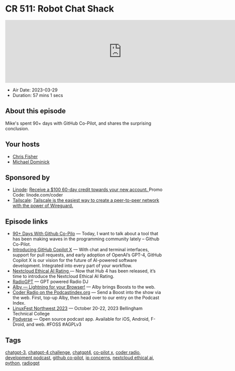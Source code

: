# CR 511: Robot Chat Shack

<iframe src="https://player.fireside.fm/v2/MLf2ZzhC+URyhBYz1?theme=dark" width="740" height="200" frameborder="0" scrolling="no"></iframe>

* Air Date: 2023-03-29
* Duration: 57 mins 1 secs

## About this episode

Mike's spent 90+ days with GitHub Co-Pilot, and shares the surprising conclusion.

## Your hosts
* [Chris Fisher](https://coder.show/hosts/chrislas)
* [Michael Dominick](https://coder.show/hosts/michael)

## Sponsored by

  * [Linode](https://linode.com/coder): [Receive a $100 60-day credit towards your new account. ](https://linode.com/coder) Promo Code: linode.com/coder
  * [Tailscale](https://tailscale.com/coder): [Tailscale is the easiest way to create a peer-to-peer network with the power of Wireguard. ](https://tailscale.com/coder)



## Episode links

  * [90+ Days With Github Co-Pilo](https://dominickm.com/90-days-with-github-co-pilot/ "90+ Days With Github Co-Pilo") — Today, I want to talk about a tool that has been making waves in the programming community lately – Github Co-Pilot.
  * [Introducing GitHub Copilot X](https://github.com/features/preview/copilot-x "Introducing GitHub Copilot X") — With chat and terminal interfaces, support for pull requests, and early adoption of OpenAI’s GPT-4, GitHub Copilot X is our vision for the future of AI-powered software development. Integrated into every part of your workflow.
  * [Nextcloud Ethical AI Rating ](https://nextcloud.com/blog/nextcloud-ethical-ai-rating/ "Nextcloud Ethical AI Rating ") — Now that Hub 4 has been released, it’s time to introduce the Nextcloud Ethical AI Rating. 
  * [RadioGPT](https://listen.streamon.fm/radiogpt "RadioGPT") — GPT powered Radio DJ
  * [Alby — Lightning for your Browser!](https://getalby.com/ "Alby — Lightning for your Browser!") — Alby brings Boosts to the web.
  * [Coder Radio on the Podcastindex.org](https://podcastindex.org/podcast/487548 "Coder Radio on the Podcastindex.org") — Send a Boost into the show via the web. First, top-up Alby, then head over to our entry on the Podcast Index.
  * [LinuxFest Northwest 2023](https://linuxfestnorthwest.org/ "LinuxFest Northwest 2023") — October 20-22, 2023 Bellingham Technical College 
  * [Podverse](https://github.com/podverse "Podverse") — Open source podcast app. Available for iOS, Android, F-Droid, and web. #FOSS #AGPLv3



## Tags

[chatgpt-3](https://coder.show/tags/chatgpt-3), [chatgpt-4 challenge](https://coder.show/tags/chatgpt-4%20challenge), [chatgpt4](https://coder.show/tags/chatgpt4), [co-pilot x](https://coder.show/tags/co-pilot%20x), [coder radio](https://coder.show/tags/coder%20radio), [development podcast](https://coder.show/tags/development%20podcast), [github co-pilot](https://coder.show/tags/github%20co-pilot), [ip concerns](https://coder.show/tags/ip%20concerns), [nextcloud ethical ai](https://coder.show/tags/nextcloud%20ethical%20ai), [python](https://coder.show/tags/python), [radiogpt](https://coder.show/tags/radiogpt)